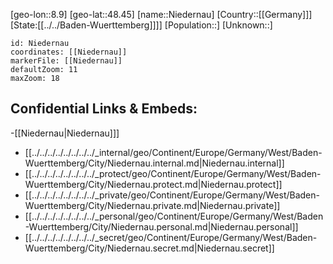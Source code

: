 ﻿---
location: [48.45,8.9]
mapzoom: [7,12] 
mapmarker: city 
type: City
tags:
- geo/City


SpocWebEntityId: 32909
isDeleted: false
confidential: public

---
[geo-lon::8.9]
[geo-lat::48.45]
[name::Niedernau]
[Country::[[Germany]]]
[State:[[../../Baden-Wuerttemberg]]]]
[Population::]
[Unknown::]


```leaflet
id: Niedernau
coordinates: [[Niedernau]]
markerFile: [[Niedernau]]
defaultZoom: 11 
maxZoom: 18
```


## Confidential Links & Embeds: 
-[[Niedernau|Niedernau]]] 
- [[../../../../../../../../_internal/geo/Continent/Europe/Germany/West/Baden-Wuerttemberg/City/Niedernau.internal.md|Niedernau.internal]] 
- [[../../../../../../../../_protect/geo/Continent/Europe/Germany/West/Baden-Wuerttemberg/City/Niedernau.protect.md|Niedernau.protect]] 
- [[../../../../../../../../_private/geo/Continent/Europe/Germany/West/Baden-Wuerttemberg/City/Niedernau.private.md|Niedernau.private]] 
- [[../../../../../../../../_personal/geo/Continent/Europe/Germany/West/Baden-Wuerttemberg/City/Niedernau.personal.md|Niedernau.personal]] 
- [[../../../../../../../../_secret/geo/Continent/Europe/Germany/West/Baden-Wuerttemberg/City/Niedernau.secret.md|Niedernau.secret]] 
